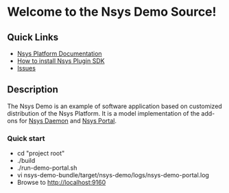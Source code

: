# Welcome to the Nsys Demo Source!

## Quick Links

* [Nsys Platform Documentation][1]
* [How to install Nsys Plugin SDK][2]
* [Issues][3]

## Description

The Nsys Demo is an example of software application based on customized distribution of the Nsys Platform. 
It is a model implementation of the add-ons for [Nsys Daemon](http://doc.nsys.org/display/NSYS/Nsys+Daemon) 
and [Nsys Portal](http://doc.nsys.org/display/NSYS/Nsys+Portal).

### Quick start

 * cd "project root"
 * ./build
 * ./run-demo-portal.sh
 * vi nsys-demo-bundle/target/nsys-demo/logs/nsys-demo-portal.log
 * Browse to [http://localhost:9160](http://localhost:9160)


[1]: http://doc.nsys.org/display/NSYS/
[2]: http://doc.nsys.org/display/NSYS/Nsys+Plugin+SDK
[3]: http://jira.nsys.org/browse/NSYS